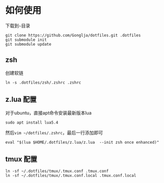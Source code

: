 # 如何使用

下载到`~`目录

```shell
git clone https://github.com/Gonglja/dotfiles.git .dotfiles
git submodule init 
git submodule update 
```



## zsh

创建软链

```shell
ln -s .dotfiles/zsh/.zshrc .zshrc
```



## z.lua 配置

对于ubuntu，直接apt命令安装最新版本lua

```shell
sudo apt install lua5.4
```

然后`vim ~/dotfiles/.zshrc`，最后一行添加即可

```shell
eval "$(lua $HOME/.dotfiles/z.lua/z.lua  --init zsh once enhanced)"
```





## tmux 配置

```shell
ln -sf ~/.dotfiles/tmux/.tmux.conf .tmux.conf
ln -sf ~/.dotfiles/tmux/.tmux.conf.local .tmux.conf.local
```

